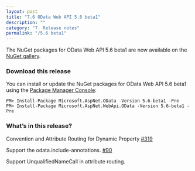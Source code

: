 ```yaml
---
layout: post
title: "7.6 OData Web API 5.6 beta1"
description: ""
category: "7. Release notes"
permalink: "/5.6 beta1"
---
```

The NuGet packages for OData Web API 5.6 beta1 are now available on the [NuGet gallery](https://www.nuget.org/).

### Download this release
You can install or update the NuGet packages for OData Web API 5.6 beta1 using the [Package Manager Console](http://docs.nuget.org/docs/start-here/using-the-package-manager-console):

```
PM> Install-Package Microsoft.AspNet.OData -Version 5.6-beta1 -Pre
PM> Install-Package Microsoft.AspNet.WebApi.OData -Version 5.6-beta1 -Pre
```

### What’s in this release?
Convention and Attribute Routing for Dynamic Property [#319](https://github.com/OData/WebApi/issues/319)

Support the odata.include-annotations. [#90](https://github.com/OData/WebApi/issues/90)

Support UnqualifiedNameCall in attribute routing.



